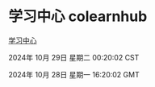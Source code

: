 # 学习中心 colearnhub
[学习中心](http://219.139.197.74:56308/colearnhub/)

2024年 10月 29日 星期二 00:20:02 CST

2024年 10月 28日 星期一 16:20:02 GMT
